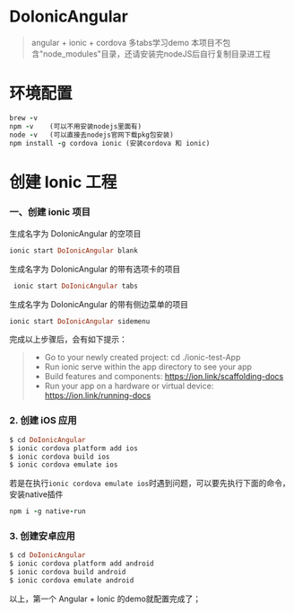 # DoIonicAngular
> angular + ionic + cordova 多tabs学习demo
> 本项目不包含"node_modules"目录，还请安装完nodeJS后自行复制目录进工程

# 环境配置
```ruby
brew -v
npm -v    (可以不用安装nodejs里面有)
node -v   (可以直接去nodejs官网下载pkg包安装)
npm install -g cordova ionic (安装cordova 和 ionic)
```

# 创建 Ionic 工程
### 一、创建 ionic 项目

生成名字为 DoIonicAngular 的空项目

```ruby
ionic start DoIonicAngular blank
```

生成名字为 DoIonicAngular 的带有选项卡的项目

```ruby
 ionic start DoIonicAngular tabs 
```

生成名字为 DoIonicAngular 的带有侧边菜单的项目

```ruby
ionic start DoIonicAngular sidemenu
```

完成以上步骤后，会有如下提示： 
> - Go to your newly created project: cd ./ionic-test-App
> - Run ionic serve within the app directory to see your app
> - Build features and components: https://ion.link/scaffolding-docs
> - Run your app on a hardware or virtual device: https://ion.link/running-docs


### 2. 创建 iOS 应用

```ruby
$ cd DoIonicAngular
$ ionic cordova platform add ios
$ ionic cordova build ios
$ ionic cordova emulate ios
```

若是在执行`ionic cordova emulate ios`时遇到问题，可以要先执行下面的命令，安装native插件
```ruby
npm i -g native-run
```

### 3. 创建安卓应用

```ruby
$ cd DoIonicAngular
$ ionic cordova platform add android
$ ionic cordova build android
$ ionic cordova emulate android
```


以上，第一个 Angular + Ionic 的demo就配置完成了；


